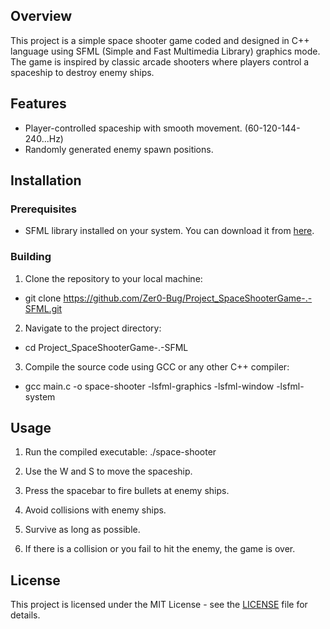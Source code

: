 ## Overview

This project is a simple space shooter game coded and designed in C++ language using SFML (Simple and Fast Multimedia Library) graphics mode. The game is inspired by classic arcade shooters where players control a spaceship to destroy enemy ships.

## Features

- Player-controlled spaceship with smooth movement. (60-120-144-240...Hz)
- Randomly generated enemy spawn positions.

## Installation

### Prerequisites

- SFML library installed on your system. You can download it from [here](https://www.sfml-dev.org/download.php).

### Building

1. Clone the repository to your local machine:
- git clone https://github.com/Zer0-Bug/Project_SpaceShooterGame-.-SFML.git

2. Navigate to the project directory:
- cd Project_SpaceShooterGame-.-SFML

3. Compile the source code using GCC or any other C++ compiler:
- gcc main.c -o space-shooter -lsfml-graphics -lsfml-window -lsfml-system


## Usage

1. Run the compiled executable:
./space-shooter

2. Use the W and S to move the spaceship.
3. Press the spacebar to fire bullets at enemy ships.
4. Avoid collisions with enemy ships.
5. Survive as long as possible.
6. If there is a collision or you fail to hit the enemy, the game is over.

## License

This project is licensed under the MIT License - see the [LICENSE](LICENSE) file for details.
